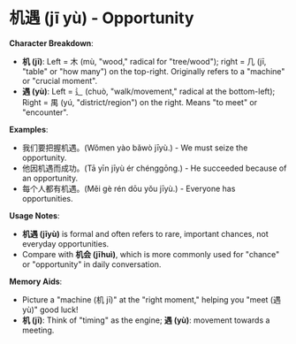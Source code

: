 # **机遇 (jī yù) - Opportunity**

**Character Breakdown**:  
- **机 (jī)**: Left = 木 (mù, "wood," radical for "tree/wood"); right = 几 (jī, "table" or "how many") on the top-right. Originally refers to a "machine" or "crucial moment".  
- **遇 (yù)**: Left = 辶 (chuò, "walk/movement," radical at the bottom-left); Right = 禺 (yú, "district/region") on the right. Means "to meet" or "encounter".

**Examples**:  
- 我们要把握机遇。(Wǒmen yào bǎwò jīyù.) - We must seize the opportunity.  
- 他因机遇而成功。(Tā yīn jīyù ér chénggōng.) - He succeeded because of an opportunity.  
- 每个人都有机遇。(Měi gè rén dōu yǒu jīyù.) - Everyone has opportunities.

**Usage Notes**:  
- **机遇 (jīyù)** is formal and often refers to rare, important chances, not everyday opportunities.  
- Compare with **机会 (jīhuì)**, which is more commonly used for "chance" or "opportunity" in daily conversation.

**Memory Aids**:  
- Picture a "machine (机 jī)" at the "right moment," helping you "meet (遇 yù)" good luck!  
- **机 (jī)**: Think of "timing" as the engine; **遇 (yù)**: movement towards a meeting.